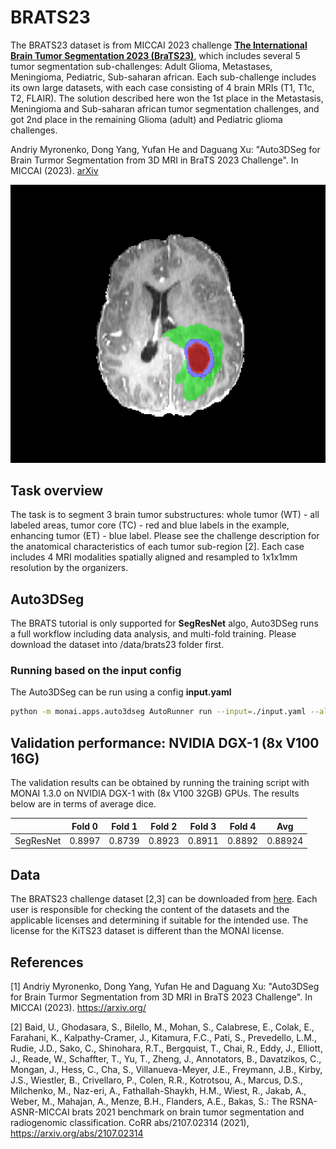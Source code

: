 
# BRATS23

The BRATS23 dataset is from MICCAI 2023 challenge **[The International Brain Tumor Segmentation 2023 (BraTS23)](https://www.synapse.org/brats)**, which includes several 5 tumor segmentation sub-challenges: Adult Glioma, Metastases, Meningioma, Pediatric, Sub-saharan african. Each sub-challenge includes its own large datasets, with each case consisting of 4 brain MRIs (T1, T1c, T2, FLAIR). The solution described here won the 1st place in the Metastasis, Meningioma and Sub-saharan african tumor segmentation challenges, and got 2nd place in the remaining Glioma (adult) and Pediatric glioma challenges. 

Andriy Myronenko, Dong Yang, Yufan He and Daguang Xu: "Auto3DSeg for Brain Turmor Segmentation from 3D MRI in BraTS 2023 Challenge". In MICCAI (2023). [arXiv](https://arxiv.org/)

![brats23_example](./brats23_gli_0.png)

## Task overview

The task is to segment 3 brain tumor substructures: whole tumor (WT) - all labeled areas, tumor core (TC) - red and blue labels in the example, enhancing tumor (ET) - blue label. Please see the challenge description for the anatomical characteristics of each tumor sub-region [2]. Each case includes 4 MRI modalities spatially aligned and resampled to 1x1x1mm resolution by the organizers.  


## Auto3DSeg

The BRATS tutorial is only supported for **SegResNet** algo, Auto3DSeg runs a full workflow including data analysis, and multi-fold training. Please download the dataset into /data/brats23 folder first.


### Running based on the input config

The Auto3DSeg can be run using a config **input.yaml**

```bash
python -m monai.apps.auto3dseg AutoRunner run --input=./input.yaml --algos=segresnet
```

## Validation performance: NVIDIA DGX-1 (8x V100 16G)

The validation results can be obtained by running the training script with MONAI 1.3.0 on NVIDIA DGX-1 with (8x V100 32GB) GPUs. The results below are in terms of average dice.


| | Fold 0 | Fold 1 | Fold 2 | Fold 3 | Fold 4 | Avg |
|:------:|:------:|:------:|:------:|:------:|:------:|:---:|
| SegResNet | 0.8997 | 0.8739 | 0.8923 |0.8911 | 0.8892 |0.88924 |


## Data

The BRATS23 challenge dataset [2,3] can be downloaded from [here](https://www.synapse.org/brats). Each user is responsible for checking the content of the datasets and the applicable licenses and determining if suitable for the intended use. The license for the KiTS23 dataset is different than the MONAI license.


## References
[1] Andriy Myronenko, Dong Yang, Yufan He and Daguang Xu: "Auto3DSeg for Brain Turmor Segmentation from 3D MRI in BraTS 2023 Challenge". In MICCAI (2023). https://arxiv.org/


[2] Baid, U., Ghodasara, S., Bilello, M., Mohan, S., Calabrese, E., Colak, E., Farahani, K., Kalpathy-Cramer, J., Kitamura, F.C., Pati, S., Prevedello, L.M., Rudie, J.D., Sako, C., Shinohara, R.T., Bergquist, T., Chai, R., Eddy, J., Elliott, J., Reade, W., Schaffter, T., Yu, T., Zheng, J., Annotators, B., Davatzikos, C., Mongan, J.,
Hess, C., Cha, S., Villanueva-Meyer, J.E., Freymann, J.B., Kirby, J.S., Wiestler, B., Crivellaro, P., Colen, R.R., Kotrotsou, A., Marcus, D.S., Milchenko, M., Naz-eri, A., Fathallah-Shaykh, H.M., Wiest, R., Jakab, A., Weber, M., Mahajan, A., Menze, B.H., Flanders, A.E., Bakas, S.: The RSNA-ASNR-MICCAI brats 2021 benchmark on brain tumor segmentation and radiogenomic classification. CoRR abs/2107.02314 (2021), https://arxiv.org/abs/2107.02314


